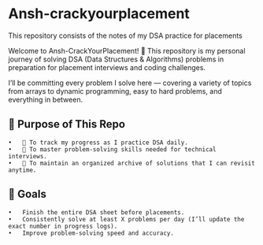 # Ansh-crackyourplacement
This repository consists of the notes of my DSA practice for placements

Welcome to Ansh-CrackYourPlacement! 🚀
This repository is my personal journey of solving DSA (Data Structures & Algorithms) problems in preparation for placement interviews and coding challenges.

I’ll be committing every problem I solve here — covering a variety of topics from arrays to dynamic programming, easy to hard problems, and everything in between.

## 🎯 Purpose of This Repo
	•	📌 To track my progress as I practice DSA daily.
	•	🧠 To master problem-solving skills needed for technical interviews.
	•	📂 To maintain an organized archive of solutions that I can revisit anytime.

 ## 🌟 Goals
	•	Finish the entire DSA sheet before placements.
	•	Consistently solve at least X problems per day (I’ll update the exact number in progress logs).
	•	Improve problem-solving speed and accuracy.
